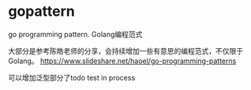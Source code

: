 # gopattern
go programming pattern. 
Golang编程范式


大部分是参考陈皓老师的分享，会持续增加一些有意思的编程范式，不仅限于Golang。
https://www.slideshare.net/haoel/go-programming-patterns


可以增加泛型部分了todo
test in process
